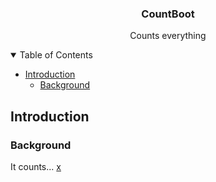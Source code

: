 <h3 align="center">CountBoot</h3>
<p align="center">Counts everything</p>


<!-- TABLE OF CONTENTS -->
<details open="open">
  <summary>Table of Contents</summary>
  <ul>
    <li>
      <a href="#Introductino">Introduction</a>
      <ul>
        <li><a href="#Background">Background</a></li>
      </ul>
    </li>
  </ul>
</details>

<!-- INTRODUCTION -->
## Introduction

### Background
It counts... [x](https://x)